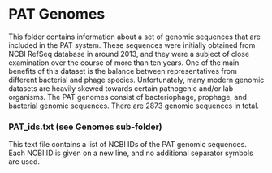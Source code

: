 # PAT Genomes

This folder contains information about a set of genomic sequences that are included in the PAT system. 
These sequences were initially obtained from NCBI RefSeq database in around 2013, and they were a subject of close examination over the course of more than ten years. 
One of the main benefits of this dataset is the balance between representatives from different bacterial and phage species. 
Unfortunately, many modern genomic datasets are heavily skewed towards certain pathogenic and/or lab organisms. 
The PAT genomes consist of bacteriophage, prophage, and bacterial genomic sequences. There are 2873 genomic sequences in total.

### **PAT_ids.txt** (see Genomes sub-folder)
This text file contains a list of NCBI IDs of the PAT genomic sequences. 
Each NCBI ID is given on a new line, and no additional separator symbols are used.

